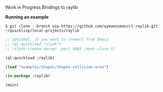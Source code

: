 Work in Progress Bindings to raylib

**Running an example**

```shell
$ git clone --branch wip https://github.com/aymanosman/cl-raylib.git ~/quicklisp/local-projects/raylib
```

```lisp
;; optional, if you want to connect from Emacs
;; (ql:quickload "slynk")
;; (slynk:create-server :port 4005 :dont-close t)

(ql:quickload :raylib)

(load "examples/shapes/shapes-collision-area")

(in-package :raylib)

(main)
```
